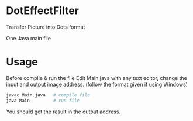 # DotEffectFilter
Transfer Picture into Dots format

One Java main file

# Usage
Before compile & run the file
Edit Main.java with any text editor, 
change the input and output image address.
(follow the format given if using Windows)

```sh
javac Main.java   # compile file
java Main         # run file
```

You should get the result in the output address.
